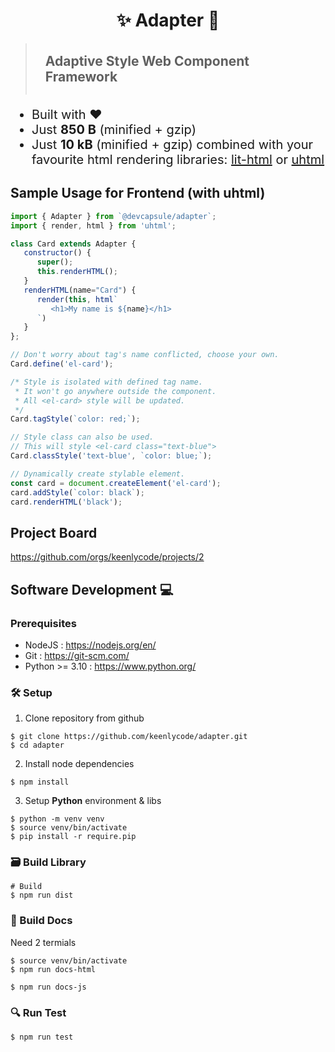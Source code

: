 <h1 style="text-align: center">✨ Adapter 🎉</h1>

> <h2 style="margin-top: 0; padding: 1rem;">
> Adaptive Style Web Component Framework
> </h2>

<ul style="font-size: 1.25rem;">
   <li>Built with ❤️</li>
   <li>Just <strong>850 B</strong> (minified + gzip)</li>
   <li>Just <strong>10 kB</strong> (minified + gzip)
       combined with your favourite html rendering libraries:
       <a href="https://lit.dev/docs/libraries/standalone-templates/">lit-html</a> or
       <a href="https://github.com/WebReflection/uhtml">uhtml</a>
   </li>
</ul>

## Sample Usage for Frontend (with uhtml)
```js
import { Adapter } from `@devcapsule/adapter`;
import { render, html } from 'uhtml';

class Card extends Adapter {
   constructor() {
      super();
      this.renderHTML();
   }
   renderHTML(name="Card") {
      render(this, html`
         <h1>My name is ${name}</h1>
      `)
   }
};

// Don't worry about tag's name conflicted, choose your own.
Card.define('el-card');

/* Style is isolated with defined tag name.
 * It won't go anywhere outside the component.
 * All <el-card> style will be updated.
 */
Card.tagStyle(`color: red;`);

// Style class can also be used.
// This will style <el-card class="text-blue">
Card.classStyle('text-blue', `color: blue;`);

// Dynamically create stylable element.
const card = document.createElement('el-card');
card.addStyle(`color: black`);
card.renderHTML('black');
```

## Project Board
https://github.com/orgs/keenlycode/projects/2

## Software Development 💻

### Prerequisites
- NodeJS : https://nodejs.org/en/
- Git : https://git-scm.com/
- Python >= 3.10 : https://www.python.org/

### 🛠️ Setup
1. Clone repository from github
```shell
$ git clone https://github.com/keenlycode/adapter.git
$ cd adapter
```

2. Install node dependencies
```shell
$ npm install
```

3. Setup **Python** environment & libs
```shell
$ python -m venv venv
$ source venv/bin/activate
$ pip install -r require.pip
```

### 🗃️ Build Library
```shell
# Build
$ npm run dist
```

### 📕 Build Docs
Need 2 termials

```shell
$ source venv/bin/activate
$ npm run docs-html
```

```shell
$ npm run docs-js
```


### 🔍 Run Test
```shell
$ npm run test
```